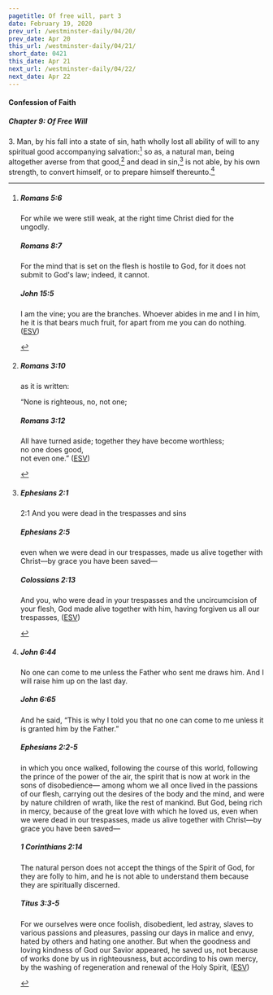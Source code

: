 ```yaml
---
pagetitle: Of free will, part 3
date: February 19, 2020
prev_url: /westminster-daily/04/20/
prev_date: Apr 20
this_url: /westminster-daily/04/21/
short_date: 0421
this_date: Apr 21
next_url: /westminster-daily/04/22/
next_date: Apr 22
---
```


#### Confession of Faith

##### Chapter 9: Of Free Will

3\. Man, by his fall into a state of sin, hath wholly lost all ability of will to any spiritual good accompanying salvation:[^fnref:wcf1] so as, a natural man, being altogether averse from that good,[^fnref:wcf2] and dead in sin,[^fnref:wcf3] is not able, by his own strength, to convert himself, or to prepare himself thereunto.[^fnref:wcf4]

[^fnref:wcf1]: <div class="esv"><h5>Romans 5:6</h5> <div class="esv-text"><p id="p45005006.01-1">For while we were still weak, at the right time Christ died for the ungodly.</p> </div><h5>Romans 8:7</h5> <div class="esv-text"><p id="p45008007.01-2">For the mind that is set on the flesh is hostile to God, for it does not submit to God's law; indeed, it cannot.</p> </div><h5>John 15:5</h5> <div class="esv-text"><p id="p43015005.01-3"><span class="woc">I am the vine; you are the branches. Whoever abides in me and I in him, he it is that bears much fruit, for apart from me you can do nothing.</span>  (<a href="http://www.esv.org" class="copyright">ESV</a>)</p> </div> </div>

[^fnref:wcf2]: <div class="esv"><h5>Romans 3:10</h5> <div class="esv-text"><p id="p45003010.01-1">as it is written:</p> <div class="block-indent"> <p class="line-group" id="p45003010.05-1">&#8220;None is righteous, no, not one;</p> </div> </div><h5>Romans 3:12</h5> <div class="esv-text"><div class="block-indent"> <p class="line-group" id="p45003012.01-2">All have turned aside; together they have become worthless;<br /> <span class="indent"></span>no one does good,<br /> <span class="indent"></span>not even one.&#8221;  (<a href="http://www.esv.org" class="copyright">ESV</a>)</p> </div> </div> </div>

[^fnref:wcf3]: <div class="esv"><h5>Ephesians 2:1</h5> <div class="esv-text"> <p id="p49002001.05-1"><span class="chapter-num" id="v49002001-1">2:1&nbsp;</span>And you were dead in the trespasses and sins</p> </div><h5>Ephesians 2:5</h5> <div class="esv-text"><p id="p49002005.01-2">even when we were dead in our trespasses, made us alive together with Christ&#8212;by grace you have been saved&#8212;</p> </div><h5>Colossians 2:13</h5> <div class="esv-text"><p id="p51002013.01-3">And you, who were dead in your trespasses and the uncircumcision of your flesh, God made alive together with him, having forgiven us all our trespasses,  (<a href="http://www.esv.org" class="copyright">ESV</a>)</p> </div> </div>

[^fnref:wcf4]: <div class="esv"><h5>John 6:44</h5> <div class="esv-text"><p id="p43006044.01-1"><span class="woc">No one can come to me unless the Father who sent me draws him. And I will raise him up on the last day.</span></p> </div><h5>John 6:65</h5> <div class="esv-text"><p id="p43006065.01-2">And he said, <span class="woc">&#8220;This is why I told you that no one can come to me unless it is granted him by the Father.&#8221;</span></p> </div><h5>Ephesians 2:2-5</h5> <div class="esv-text"><p id="p49002002.01-3">in which you once walked, following the course of this world, following the prince of the power of the air, the spirit that is now at work in the sons of disobedience&#8212; among whom we all once lived in the passions of our flesh, carrying out the desires of the body and the mind, and were by nature children of wrath, like the rest of mankind. But God, being rich in mercy, because of the great love with which he loved us, even when we were dead in our trespasses, made us alive together with Christ&#8212;by grace you have been saved&#8212;</p> </div><h5>1 Corinthians 2:14</h5> <div class="esv-text"><p id="p46002014.01-4">The natural person does not accept the things of the Spirit of God, for they are folly to him, and he is not able to understand them because they are spiritually discerned.</p> </div><h5>Titus 3:3-5</h5> <div class="esv-text"><p id="p56003003.01-5">For we ourselves were once foolish, disobedient, led astray, slaves to various passions and pleasures, passing our days in malice and envy, hated by others and hating one another. But when the goodness and loving kindness of God our Savior appeared, he saved us, not because of works done by us in righteousness, but according to his own mercy, by the washing of regeneration and renewal of the Holy Spirit,  (<a href="http://www.esv.org" class="copyright">ESV</a>)</p> </div> </div>

